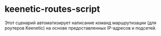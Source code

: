 # keenetic-routes-script
Этот сценарий автоматизирует написание команд маршрутизации (для роутеров Keenetic) на основе предоставленных IP-адресов и подсетей.
